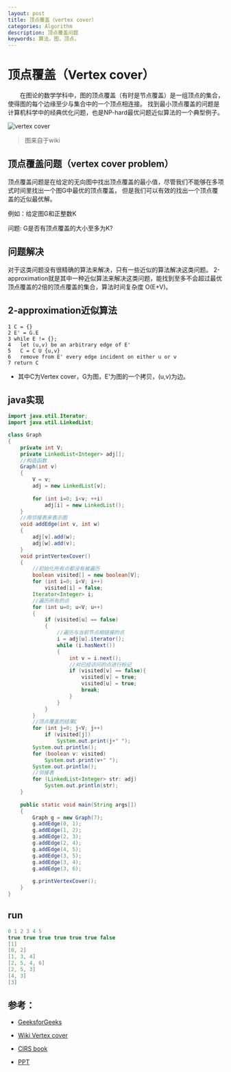 ```yaml
---
layout: post
title: 顶点覆盖（vertex cover）
categories: Algorithm
description: 顶点覆盖问题
keywords: 算法，图，顶点，
---
```


# 顶点覆盖（Vertex cover）
　　在图论的数学学科中，图的顶点覆盖（有时是节点覆盖）是一组顶点的集合，使得图的每个边缘至少与集合中的一个顶点相连接。
找到最小顶点覆盖的问题是计算机科学中的经典优化问题，也是NP-hard最优问题近似算法的一个典型例子。

![vertex cover](https://upload.wikimedia.org/wikipedia/commons/thumb/0/0a/Couverture_de_sommets.svg/220px-Couverture_de_sommets.svg.png)

> 图来自于wiki


## 顶点覆盖问题（vertex cover problem）
顶点覆盖问题是在给定的无向图中找出顶点覆盖的最小值，尽管我们不能够在多项式时间里找出一个图G中最优的顶点覆盖，
但是我们可以有效的找出一个顶点覆盖的近似最优解。

例如：给定图G和正整数K

问题: G是否有顶点覆盖的大小至多为K?

## 问题解决

对于这类问题没有很精确的算法来解决，只有一些近似的算法解决这类问题。
2-approximation就是其中一种近似算法来解决这类问题，能找到至多不会超过最优顶点覆盖的2倍的顶点覆盖的集合，算法时间复杂度 O(E+V)。

## 2-approximation近似算法

```
1 C = {}
2 E' = G.E
3 while E != {};
4   let (u,v) be an arbitrary edge of E'
5   C = C U {u,v}
6   remove from E' every edge incident on either u or v
7 return C
```

* 其中C为Vertex cover，G为图，E'为图的一个拷贝，(u,v)为边。

## java实现

```java
import java.util.Iterator;
import java.util.LinkedList;

class Graph
{
    private int V;
    private LinkedList<Integer> adj[];
    //构造函数
    Graph(int v)
    {
        V = v;
        adj = new LinkedList[v];     
        
        for (int i=0; i<v; ++i)
            adj[i] = new LinkedList();
    }
    //用邻接表来表示图
    void addEdge(int v, int w)
    {
        adj[v].add(w);
        adj[w].add(v);
    }
    void printVertexCover()
    {
        //初始化所有点都没有被遍历
        boolean visited[] = new boolean[V];
        for (int i=0; i<V; i++)
            visited[i] = false;
        Iterator<Integer> i;
        //遍历所有的点
        for (int u=0; u<V; u++)
        {
            if (visited[u] == false)
            {
                //遍历与当前节点相链接的点
                i = adj[u].iterator();
                while (i.hasNext())
                {
                    int v = i.next();
                    //对已经访问的点进行标记
                    if (visited[v] == false){
                        visited[v] = true;
                        visited[u] = true;
                        break;
                    }
                }
            }
        }
        //顶点覆盖的结果C
        for (int j=0; j<V; j++)
            if (visited[j])
                System.out.print(j+" ");
        System.out.println();
        for (boolean v: visited)
            System.out.print(v+" ");
        System.out.println();
        //邻接表
        for (LinkedList<Integer> str: adj)
            System.out.println(str);
    }
    
    public static void main(String args[])
    {
        Graph g = new Graph(7);
        g.addEdge(0, 1);
        g.addEdge(1, 2);
        g.addEdge(2, 3);
        g.addEdge(2, 4);
        g.addEdge(4, 5);
        g.addEdge(3, 5);
        g.addEdge(3, 4);
        g.addEdge(3, 6); 
        
        g.printVertexCover();
    }
}

```

## run

```java
0 1 2 3 4 5 
true true true true true true false 
[1]
[0, 2]
[1, 3, 4]
[2, 5, 4, 6]
[2, 5, 3]
[4, 3]
[3]
```

## 参考：

* [GeeksforGeeks](http://www.geeksforgeeks.org/vertex-cover-problem-set-1-introduction-approximate-algorithm-2/)

* [Wiki Vertex cover](https://en.wikipedia.org/wiki/Vertex_cover)

* [ClRS book](https://www.flipkart.com/introduction-algorithms-english-3rd/p/itmdwxyrafdburzg?pid=9788120340077&affid=sandeepgfg)

* [PPT](http://www.cs.vassar.edu/~walter/cs241index/lectures/PDF/approx.pdf)